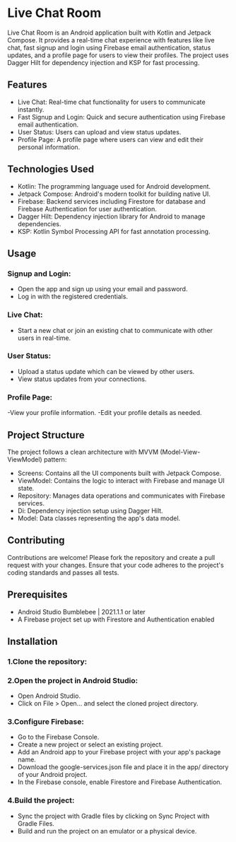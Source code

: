 # Live Chat Room


Live Chat Room is an Android application built with Kotlin and Jetpack Compose. It provides a real-time chat experience with features like live chat, fast signup and login using Firebase email authentication, status updates, and a profile page for users to view their profiles. The project uses Dagger Hilt for dependency injection and KSP for fast processing.

## Features
- Live Chat: Real-time chat functionality for users to communicate instantly.
- Fast Signup and Login: Quick and secure authentication using Firebase email authentication.
- User Status: Users can upload and view status updates.
- Profile Page: A profile page where users can view and edit their personal information.
## Technologies Used
- Kotlin: The programming language used for Android development.
- Jetpack Compose: Android's modern toolkit for building native UI.
- Firebase: Backend services including Firestore for database and Firebase Authentication for user authentication.
- Dagger Hilt: Dependency injection library for Android to manage dependencies.
- KSP: Kotlin Symbol Processing API for fast annotation processing.

## Usage
### Signup and Login:
- Open the app and sign up using your email and password.
- Log in with the registered credentials.
### Live Chat:
- Start a new chat or join an existing chat to communicate with other users in real-time.
### User Status:
- Upload a status update which can be viewed by other users.
- View status updates from your connections.
### Profile Page:

-View your profile information.
-Edit your profile details as needed.

## Project Structure
The project follows a clean architecture with MVVM (Model-View-ViewModel) pattern:

- Screens: Contains all the UI components built with Jetpack Compose.
- ViewModel: Contains the logic to interact with Firebase and manage UI state.
- Repository: Manages data operations and communicates with Firebase services.
- Di: Dependency injection setup using Dagger Hilt.
- Model: Data classes representing the app's data model.

## Contributing
Contributions are welcome! Please fork the repository and create a pull request with your changes. Ensure that your code adheres to the project's coding standards and passes all tests.

## Prerequisites
- Android Studio Bumblebee | 2021.1.1 or later
- A Firebase project set up with Firestore and Authentication enabled
## Installation
### 1.Clone the repository:
### 2.Open the project in Android Studio:

- Open Android Studio.
- Click on File > Open... and select the cloned project directory.
### 3.Configure Firebase:

- Go to the Firebase Console.
- Create a new project or select an existing project.
- Add an Android app to your Firebase project with your app's package name.
- Download the google-services.json file and place it in the app/ directory of your Android project.
- In the Firebase console, enable Firestore and Firebase Authentication.
### 4.Build the project:

- Sync the project with Gradle files by clicking on Sync Project with Gradle Files.
- Build and run the project on an emulator or a physical device.


